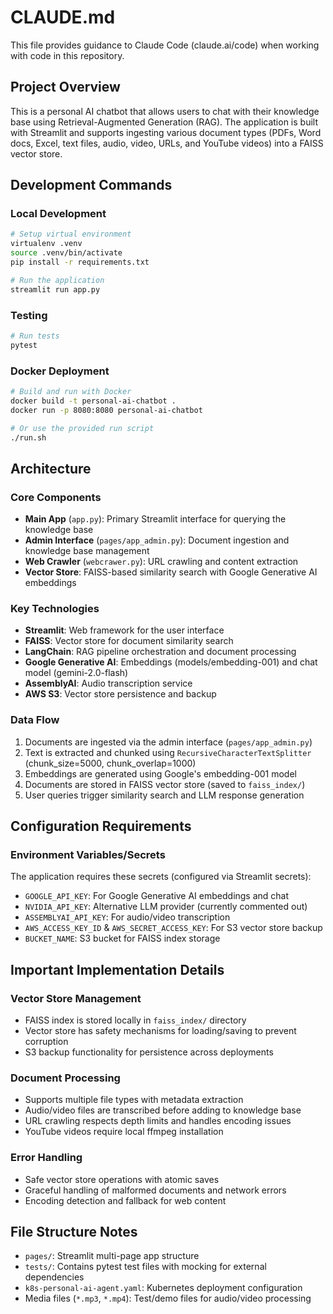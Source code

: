 # CLAUDE.md

This file provides guidance to Claude Code (claude.ai/code) when working with code in this repository.

## Project Overview

This is a personal AI chatbot that allows users to chat with their knowledge base using Retrieval-Augmented Generation (RAG). The application is built with Streamlit and supports ingesting various document types (PDFs, Word docs, Excel, text files, audio, video, URLs, and YouTube videos) into a FAISS vector store.

## Development Commands

### Local Development
```bash
# Setup virtual environment
virtualenv .venv
source .venv/bin/activate
pip install -r requirements.txt

# Run the application
streamlit run app.py
```

### Testing
```bash
# Run tests
pytest
```

### Docker Deployment
```bash
# Build and run with Docker
docker build -t personal-ai-chatbot .
docker run -p 8080:8080 personal-ai-chatbot

# Or use the provided run script
./run.sh
```

## Architecture

### Core Components

- **Main App** (`app.py`): Primary Streamlit interface for querying the knowledge base
- **Admin Interface** (`pages/app_admin.py`): Document ingestion and knowledge base management
- **Web Crawler** (`webcrawer.py`): URL crawling and content extraction
- **Vector Store**: FAISS-based similarity search with Google Generative AI embeddings

### Key Technologies

- **Streamlit**: Web framework for the user interface
- **FAISS**: Vector store for document similarity search
- **LangChain**: RAG pipeline orchestration and document processing
- **Google Generative AI**: Embeddings (models/embedding-001) and chat model (gemini-2.0-flash)
- **AssemblyAI**: Audio transcription service
- **AWS S3**: Vector store persistence and backup

### Data Flow

1. Documents are ingested via the admin interface (`pages/app_admin.py`)
2. Text is extracted and chunked using `RecursiveCharacterTextSplitter` (chunk_size=5000, chunk_overlap=1000)
3. Embeddings are generated using Google's embedding-001 model
4. Documents are stored in FAISS vector store (saved to `faiss_index/`)
5. User queries trigger similarity search and LLM response generation

## Configuration Requirements

### Environment Variables/Secrets
The application requires these secrets (configured via Streamlit secrets):
- `GOOGLE_API_KEY`: For Google Generative AI embeddings and chat
- `NVIDIA_API_KEY`: Alternative LLM provider (currently commented out)
- `ASSEMBLYAI_API_KEY`: For audio/video transcription
- `AWS_ACCESS_KEY_ID` & `AWS_SECRET_ACCESS_KEY`: For S3 vector store backup
- `BUCKET_NAME`: S3 bucket for FAISS index storage

## Important Implementation Details

### Vector Store Management
- FAISS index is stored locally in `faiss_index/` directory
- Vector store has safety mechanisms for loading/saving to prevent corruption
- S3 backup functionality for persistence across deployments

### Document Processing
- Supports multiple file types with metadata extraction
- Audio/video files are transcribed before adding to knowledge base
- URL crawling respects depth limits and handles encoding issues
- YouTube videos require local ffmpeg installation

### Error Handling
- Safe vector store operations with atomic saves
- Graceful handling of malformed documents and network errors
- Encoding detection and fallback for web content

## File Structure Notes

- `pages/`: Streamlit multi-page app structure
- `tests/`: Contains pytest test files with mocking for external dependencies
- `k8s-personal-ai-agent.yaml`: Kubernetes deployment configuration
- Media files (`*.mp3`, `*.mp4`): Test/demo files for audio/video processing